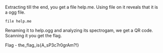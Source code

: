 Extracting till the end, you get a file help.me. Using file on it reveals that it is a ogg file.


```
file help.me
```


Renaming it to help.ogg and analyzing its spectrogam, we get a QR code. Scanning it you get the flag.

Flag - the_flag_is{A_sP3c7r0grAm?!}